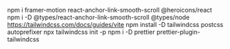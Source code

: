 npm i framer-motion react-anchor-link-smooth-scroll @heroicons/react
npm i -D @types/react-anchor-link-smooth-scroll @types/node
https://tailwindcss.com/docs/guides/vite
npm install -D tailwindcss postcss autoprefixer
npx tailwindcss init -p
npm i -D prettier prettier-plugin-tailwindcss